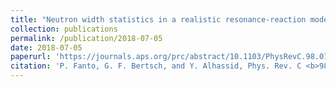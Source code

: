 ```yaml
---
title: "Neutron width statistics in a realistic resonance-reaction model"
collection: publications
permalink: /publication/2018-07-05
date: 2018-07-05
paperurl: 'https://journals.aps.org/prc/abstract/10.1103/PhysRevC.98.014604'
citation: 'P. Fanto, G. F. Bertsch, and Y. Alhassid, Phys. Rev. C <b>98</b>, 014604 (2018)'
---
```

